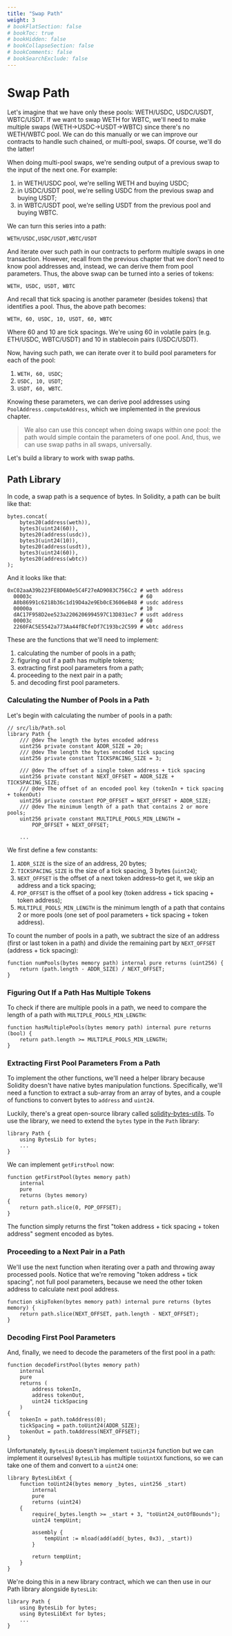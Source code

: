 ```yaml
---
title: "Swap Path"
weight: 3
# bookFlatSection: false
# bookToc: true
# bookHidden: false
# bookCollapseSection: false
# bookComments: false
# bookSearchExclude: false
---
```


# Swap Path

Let's imagine that we have only these pools: WETH/USDC, USDC/USDT, WBTC/USDT. If we want to swap WETH for WBTC, we'll
need to make multiple swaps (WETH→USDC→USDT→WBTC) since there's no WETH/WBTC pool. We can do this manually or we can
improve our contracts to handle such chained, or multi-pool, swaps. Of course, we'll do the latter!

When doing multi-pool swaps, we're sending output of a previous swap to the input of the next one. For example:

1. in WETH/USDC pool, we're selling WETH and buying USDC;
1. in USDC/USDT pool, we're selling USDC from the previous swap and buying USDT;
1. in WBTC/USDT pool, we're selling USDT from the previous pool and buying WBTC.

We can turn this series into a path:

```
WETH/USDC,USDC/USDT,WBTC/USDT
```

And iterate over such path in our contracts to perform multiple swaps in one transaction. However, recall from the previous
chapter that we don't need to know pool addresses and, instead, we can derive them from pool parameters. Thus, the above
swap can be turned into a series of tokens:

```
WETH, USDC, USDT, WBTC
```

And recall that tick spacing is another parameter (besides tokens) that identifies a pool. Thus, the above path becomes:

```
WETH, 60, USDC, 10, USDT, 60, WBTC
```

Where 60 and 10 are tick spacings. We're using 60 in volatile pairs (e.g. ETH/USDC, WBTC/USDT) and 10 in stablecoin
pairs (USDC/USDT).

Now, having such path, we can iterate over it to build pool parameters for each of the pool:

1. `WETH, 60, USDC`;
1. `USDC, 10, USDT`;
1. `USDT, 60, WBTC`.

Knowing these parameters, we can derive pool addresses using `PoolAddress.computeAddress`, which we implemented in the
previous chapter.

> We also can use this concept when doing swaps within one pool: the path would simple contain the parameters of one
pool. And, thus, we can use swap paths in all swaps, universally.

Let's build a library to work with swap paths.

## Path Library

In code, a swap path is a sequence of bytes. In Solidity, a path can be built like that:
```solidity
bytes.concat(
    bytes20(address(weth)),
    bytes3(uint24(60)),
    bytes20(address(usdc)),
    bytes3(uint24(10)),
    bytes20(address(usdt)),
    bytes3(uint24(60)),
    bytes20(address(wbtc))
);
```

And it looks like that:
```shell
0xC02aaA39b223FE8D0A0e5C4F27eAD9083C756Cc2 # weth address
  00003c                                   # 60
  A0b86991c6218b36c1d19D4a2e9Eb0cE3606eB48 # usdc address
  00000a                                   # 10
  dAC17F958D2ee523a2206206994597C13D831ec7 # usdt address
  00003c                                   # 60
  2260FAC5E5542a773Aa44fBCfeDf7C193bc2C599 # wbtc address
```

These are the functions that we'll need to implement:
1. calculating the number of pools in a path;
1. figuring out if a path has multiple tokens;
1. extracting first pool parameters from a path;
1. proceeding to the next pair in a path;
1. and decoding first pool parameters.

### Calculating the Number of Pools in a Path
Let's begin with calculating the number of pools in a path:
```solidity
// src/lib/Path.sol
library Path {
    /// @dev The length the bytes encoded address
    uint256 private constant ADDR_SIZE = 20;
    /// @dev The length the bytes encoded tick spacing
    uint256 private constant TICKSPACING_SIZE = 3;

    /// @dev The offset of a single token address + tick spacing
    uint256 private constant NEXT_OFFSET = ADDR_SIZE + TICKSPACING_SIZE;
    /// @dev The offset of an encoded pool key (tokenIn + tick spacing + tokenOut)
    uint256 private constant POP_OFFSET = NEXT_OFFSET + ADDR_SIZE;
    /// @dev The minimum length of a path that contains 2 or more pools;
    uint256 private constant MULTIPLE_POOLS_MIN_LENGTH =
        POP_OFFSET + NEXT_OFFSET;

    ...
```

We first define a few constants:
1. `ADDR_SIZE` is the size of an address, 20 bytes;
1. `TICKSPACING_SIZE` is the size of a tick spacing, 3 bytes (`uint24`);
1. `NEXT_OFFSET` is the offset of a next token address–to get it, we skip an address and a tick spacing;
1. `POP_OFFSET` is the offset of a pool key (token address + tick spacing + token address);
1. `MULTIPLE_POOLS_MIN_LENGTH` is the minimum length of a path that contains 2 or more pools (one set of pool parameters + tick
spacing + token address).

To count the number of pools in a path, we subtract the size of an address (first or last token in a path) and divide
the remaining part by `NEXT_OFFSET` (address + tick spacing):

```solidity
function numPools(bytes memory path) internal pure returns (uint256) {
    return (path.length - ADDR_SIZE) / NEXT_OFFSET;
}
```

### Figuring Out If a Path Has Multiple Tokens
To check if there are multiple pools in a path, we need to compare the length of a path with `MULTIPLE_POOLS_MIN_LENGTH`:

```solidity
function hasMultiplePools(bytes memory path) internal pure returns (bool) {
    return path.length >= MULTIPLE_POOLS_MIN_LENGTH;
}
```

### Extracting First Pool Parameters From a Path

To implement the other functions, we'll need a helper library because Solidity doesn't have native bytes manipulation
functions. Specifically, we'll need a function to extract a sub-array from an array of bytes, and a couple of functions
to convert bytes to `address` and `uint24`.

Luckily, there's a great open-source library called [solidity-bytes-utils](https://github.com/GNSPS/solidity-bytes-utils).
To use the library, we need to extend the `bytes` type in the `Path` library:
```solidity
library Path {
    using BytesLib for bytes;
    ...
}
```

We can implement `getFirstPool` now:
```solidity
function getFirstPool(bytes memory path)
    internal
    pure
    returns (bytes memory)
{
    return path.slice(0, POP_OFFSET);
}
```

The function simply returns the first "token address + tick spacing + token address" segment encoded as bytes.

### Proceeding to a Next Pair in a Path


We'll use the next function when iterating over a path and throwing away processed pools. Notice that we're removing
"token address + tick spacing", not full pool parameters, because we need the other token address to calculate next pool
address.

```solidity
function skipToken(bytes memory path) internal pure returns (bytes memory) {
    return path.slice(NEXT_OFFSET, path.length - NEXT_OFFSET);
}
```

### Decoding First Pool Parameters

And, finally, we need to decode the parameters of the first pool in a path:

```solidity
function decodeFirstPool(bytes memory path)
    internal
    pure
    returns (
        address tokenIn,
        address tokenOut,
        uint24 tickSpacing
    )
{
    tokenIn = path.toAddress(0);
    tickSpacing = path.toUint24(ADDR_SIZE);
    tokenOut = path.toAddress(NEXT_OFFSET);
}
```

Unfortunately, `BytesLib` doesn't implement `toUint24` function but we can implement it ourselves! `BytesLib` has multiple
`toUintXX` functions, so we can take one of them and convert to a `uint24` one:
```solidity
library BytesLibExt {
    function toUint24(bytes memory _bytes, uint256 _start)
        internal
        pure
        returns (uint24)
    {
        require(_bytes.length >= _start + 3, "toUint24_outOfBounds");
        uint24 tempUint;

        assembly {
            tempUint := mload(add(add(_bytes, 0x3), _start))
        }

        return tempUint;
    }
}
```

We're doing this in a new library contract, which we can then use in our Path library alongside `BytesLib`:

```solidity
library Path {
    using BytesLib for bytes;
    using BytesLibExt for bytes;
    ...
}
```
